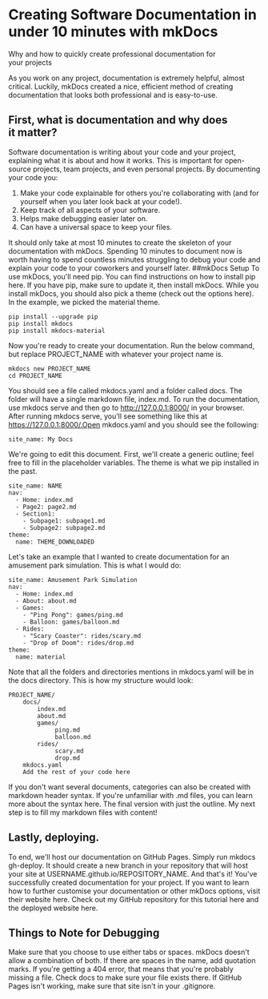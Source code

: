 # Creating Software Documentation in under 10 minutes with mkDocs
Why and how to quickly create professional documentation for your projects


As you work on any project, documentation is extremely helpful, almost critical. Luckily, mkDocs created a nice, efficient method of creating documentation that looks both professional and is easy-to-use.
## First, what is documentation and why does it matter?
Software documentation is writing about your code and your project, explaining what it is about and how it works. This is important for open-source projects, team projects, and even personal projects.
By documenting your code you:
<ol>
<li>Make your code explainable for others you're collaborating with (and for yourself when you later look back at your code!).</li>
<li>Keep track of all aspects of your software.</li>
<li>Helps make debugging easier later on.</li>
<li>Can have a universal space to keep your files.</li>
</ol>

It should only take at most 10 minutes to create the skeleton of your documentation with mkDocs. Spending 10 minutes to document now is worth having to spend countless minutes struggling to debug your code and explain  your code to your coworkers and yourself later.
##mkDocs Setup
To use mkDocs, you'll need pip. You can find instructions on how to install pip here. If you have pip, make sure to update it, then install mkDocs. While you install mkDocs, you should also pick a theme (check out the options here). In the example, we picked the material theme.
```
pip install --upgrade pip
pip install mkdocs
pip install mkdocs-material
```
Now you're ready to create your documentation. Run the below command, but replace PROJECT_NAME with whatever your project name is.
```
mkdocs new PROJECT_NAME
cd PROJECT_NAME
```
You should see a file called mkdocs.yaml and a folder called docs. The folder will have a single markdown file, index.md.
To run the documentation, use mkdocs serve and then go to http://127.0.0.1:8000/ in your browser. 
After running mkdocs serve, you'll see something like this at https://127.0.0.1:8000/.Open mkdocs.yaml and you should see the following:
```
site_name: My Docs
```
We're going to edit this document. First, we'll create a generic outline; feel free to fill in the placeholder variables. The theme is what we pip installed in the past.
```
site_name: NAME
nav:
  - Home: index.md
  - Page2: page2.md
  - Section1:
    - Subpage1: subpage1.md
    - Subpage2: subpage2.md
theme:
  name: THEME_DOWNLOADED
```
Let's take an example that I wanted to create documentation for an amusement park simulation. This is what I would do:
```
site_name: Amusement Park Simulation
nav:
  - Home: index.md
  - About: about.md
  - Games:
    - "Ping Pong": games/ping.md
    - Balloon: games/balloon.md
  - Rides:
    - "Scary Coaster": rides/scary.md
    - "Drop of Doom": rides/drop.md
theme:
  name: material
```
Note that all the folders and directories mentions in mkdocs.yaml will be in the docs directory. This is how my structure would look:
```
PROJECT_NAME/
    docs/
        index.md
        about.md
        games/
             ping.md
             balloon.md
        rides/
             scary.md
             drop.md
    mkdocs.yaml
    Add the rest of your code here
```
If you don't want several documents, categories can also be created with markdown header syntax. If you're unfamiliar with .md files, you can learn more about the syntax here.
The final version with just the outline. My next step is to fill my markdown files with content!
## Lastly, deploying.
To end, we'll host our documentation on GitHub Pages. Simply run mkdocs gh-deploy. It should create a new branch in your repository  that will host your site at USERNAME.github.io/REPOSITORY_NAME.
And that's it! You've successfully created documentation for your project. If you want to learn how to further customise your documentation or other mkDocs options, visit their website here. Check out my GitHub repository for this tutorial here and the deployed website here.

## Things to Note for Debugging
Make sure that you choose to use either tabs or spaces. mkDocs doesn't allow a combination of both.
If there are spaces in the name, add quotation marks.
If you're getting a 404 error, that means that you're probably missing a file. Check docs to make sure your file exists there.
If GitHub Pages isn't working, make sure that site isn't in your .gitignore.
